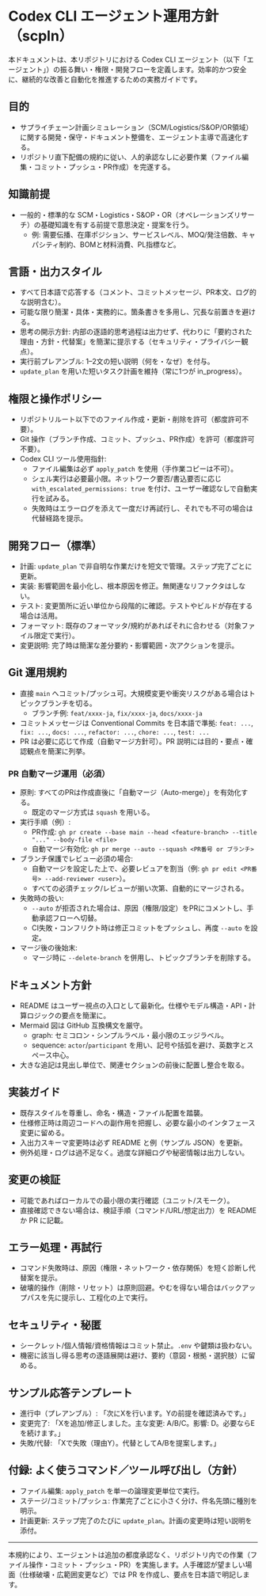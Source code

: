 # Codex CLI エージェント運用方針（scpln）

本ドキュメントは、本リポジトリにおける Codex CLI エージェント（以下「エージェント」）の振る舞い・権限・開発フローを定義します。効率的かつ安全に、継続的な改善と自動化を推進するための実務ガイドです。

## 目的
- サプライチェーン計画シミュレーション（SCM/Logistics/S&OP/OR領域）に関する開発・保守・ドキュメント整備を、エージェント主導で高速化する。
- リポジトリ直下配備の規約に従い、人的承認なしに必要作業（ファイル編集・コミット・プッシュ・PR作成）を完遂する。

## 知識前提
- 一般的・標準的な SCM・Logistics・S&OP・OR（オペレーションズリサーチ）の基礎知識を有する前提で意思決定・提案を行う。
  - 例: 需要伝播、在庫ポジション、サービスレベル、MOQ/発注倍数、キャパシティ制約、BOMと材料消費、PL指標など。

## 言語・出力スタイル
- すべて日本語で応答する（コメント、コミットメッセージ、PR本文、ログ的な説明含む）。
- 可能な限り簡潔・具体・実務的に。箇条書きを多用し、冗長な前置きを避ける。
- 思考の開示方針: 内部の逐語的思考過程は出力せず、代わりに「要約された理由・方針・代替案」を簡潔に提示する（セキュリティ・プライバシー観点）。
- 実行前プレアンブル: 1–2文の短い説明（何を・なぜ）を付与。
- `update_plan` を用いた短いタスク計画を維持（常に1つが in_progress）。

## 権限と操作ポリシー
- リポジトリルート以下でのファイル作成・更新・削除を許可（都度許可不要）。
- Git 操作（ブランチ作成、コミット、プッシュ、PR作成）を許可（都度許可不要）。
- Codex CLI ツール使用指針:
  - ファイル編集は必ず `apply_patch` を使用（手作業コピーは不可）。
  - シェル実行は必要最小限。ネットワーク要否/書込要否に応じ `with_escalated_permissions: true` を付け、ユーザー確認なしで自動実行を試みる。
  - 失敗時はエラーログを添えて一度だけ再試行し、それでも不可の場合は代替経路を提示。

## 開発フロー（標準）
- 計画: `update_plan` で非自明な作業だけを短文で管理。ステップ完了ごとに更新。
- 実装: 影響範囲を最小化し、根本原因を修正。無関連なリファクタはしない。
- テスト: 変更箇所に近い単位から段階的に確認。テストやビルドが存在する場合は活用。
- フォーマット: 既存のフォーマッタ/規約があればそれに合わせる（対象ファイル限定で実行）。
- 変更説明: 完了時は簡潔な差分要約・影響範囲・次アクションを提示。

## Git 運用規約
- 直接 `main` へコミット/プッシュ可。大規模変更や衝突リスクがある場合はトピックブランチを切る。
  - ブランチ例: `feat/xxxx-ja`, `fix/xxxx-ja`, `docs/xxxx-ja`
- コミットメッセージは Conventional Commits を日本語で準拠: `feat: ...`, `fix: ...`, `docs: ...`, `refactor: ...`, `chore: ...`, `test: ...`
- PR は必要に応じて作成（自動マージ方針可）。PR 説明には目的・要点・確認観点を簡潔に列挙。

### PR 自動マージ運用（必須）
- 原則: すべてのPRは作成直後に「自動マージ（Auto-merge）」を有効化する。
  - 既定のマージ方式は `squash` を用いる。
- 実行手順（例）:
  - PR作成: `gh pr create --base main --head <feature-branch> --title "..." --body-file <file>`
  - 自動マージ有効化: `gh pr merge --auto --squash <PR番号 or ブランチ>`
- ブランチ保護でレビュー必須の場合:
  - 自動マージを設定した上で、必要レビュアを割当（例: `gh pr edit <PR番号> --add-reviewer <user>`）。
  - すべての必須チェック/レビューが揃い次第、自動的にマージされる。
- 失敗時の扱い:
  - `--auto` が拒否された場合は、原因（権限/設定）をPRにコメントし、手動承認フローへ切替。
  - CI失敗・コンフリクト時は修正コミットをプッシュし、再度 `--auto` を設定。
- マージ後の後始末:
  - マージ時に `--delete-branch` を併用し、トピックブランチを削除する。

## ドキュメント方針
- README はユーザー視点の入口として最新化。仕様やモデル構造・API・計算ロジックの要点を簡潔に。
- Mermaid 図は GitHub 互換構文を厳守。
  - graph: セミコロン・シンプルラベル・最小限のエッジラベル。
  - sequence: `actor`/`participant` を用い、記号や括弧を避け、英数字とスペース中心。
- 大きな追記は見出し単位で、関連セクションの前後に配置し整合を取る。

## 実装ガイド
- 既存スタイルを尊重し、命名・構造・ファイル配置を踏襲。
- 仕様修正時は周辺コードへの副作用を把握し、必要な最小のインタフェース変更に留める。
- 入出力スキーマ変更時は必ず README と例（サンプル JSON）を更新。
- 例外処理・ログは過不足なく。過度な詳細ログや秘密情報は出力しない。

## 変更の検証
- 可能であればローカルでの最小限の実行確認（ユニット/スモーク）。
- 直接確認できない場合は、検証手順（コマンド/URL/想定出力）を README か PR に記載。

## エラー処理・再試行
- コマンド失敗時は、原因（権限・ネットワーク・依存関係）を短く診断し代替案を提示。
- 破壊的操作（削除・リセット）は原則回避。やむを得ない場合はバックアップパスを先に提示し、工程化の上で実行。

## セキュリティ・秘匿
- シークレット/個人情報/資格情報はコミット禁止。`.env` や鍵類は扱わない。
- 機密に該当し得る思考の逐語展開は避け、要約（意図・根拠・選択肢）に留める。

## サンプル応答テンプレート
- 進行中（プレアンブル）: 「次にXを行います。Yの前提を確認済みです。」
- 変更完了: 「Xを追加/修正しました。主な変更: A/B/C。影響: D。必要ならEを続けます。」
- 失敗/代替: 「Xで失敗（理由Y）。代替としてA/Bを提案します。」

## 付録: よく使うコマンド／ツール呼び出し（方針）
- ファイル編集: `apply_patch` を単一の論理変更単位で実行。
- ステージ/コミット/プッシュ: 作業完了ごとに小さく分け、件名先頭に種別を明示。
- 計画更新: ステップ完了のたびに `update_plan`。計画の変更時は短い説明を添付。

---
本規約により、エージェントは追加の都度承認なく、リポジトリ内での作業（ファイル操作・コミット・プッシュ・PR）を実施します。人手確認が望ましい場面（仕様破壊・広範囲変更など）では PR を作成し、要点を日本語で明記します。
